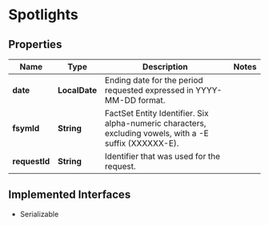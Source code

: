 

# Spotlights


## Properties

Name | Type | Description | Notes
------------ | ------------- | ------------- | -------------
**date** | **LocalDate** | Ending date for the period requested expressed in YYYY-MM-DD format. | 
**fsymId** | **String** | FactSet Entity Identifier. Six alpha-numeric characters, excluding vowels, with a -E suffix (XXXXXX-E). | 
**requestId** | **String** | Identifier that was used for the request. | 


## Implemented Interfaces

* Serializable


